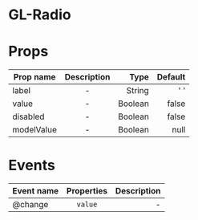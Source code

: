 # GL-Radio
# Props
| Prop name     | Description | Type   | Default|
| ------------- |:-----------:|-------:|-------:|
| label    | -           | String |' '     |
| value    | -           | Boolean |false     |
| disabled    | -           | Boolean |false     |
| modelValue    | -           | Boolean |null     |
# Events
| Event name    | Properties | Description   |
| ------------- |:-----------:|-------:|
| @change     | `value`           | - |